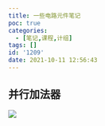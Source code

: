 ```yaml
---
title: 一些电路元件笔记
poc: true
categories:
  - [笔记,课程,计组]
tags: []
id: '1209'
date: 2021-10-11 12:56:43
---
```


## 并行加法器

![](https://raw.githubusercontent.com/Valkierja/ALLPIC/main/img/202303172111930.png)